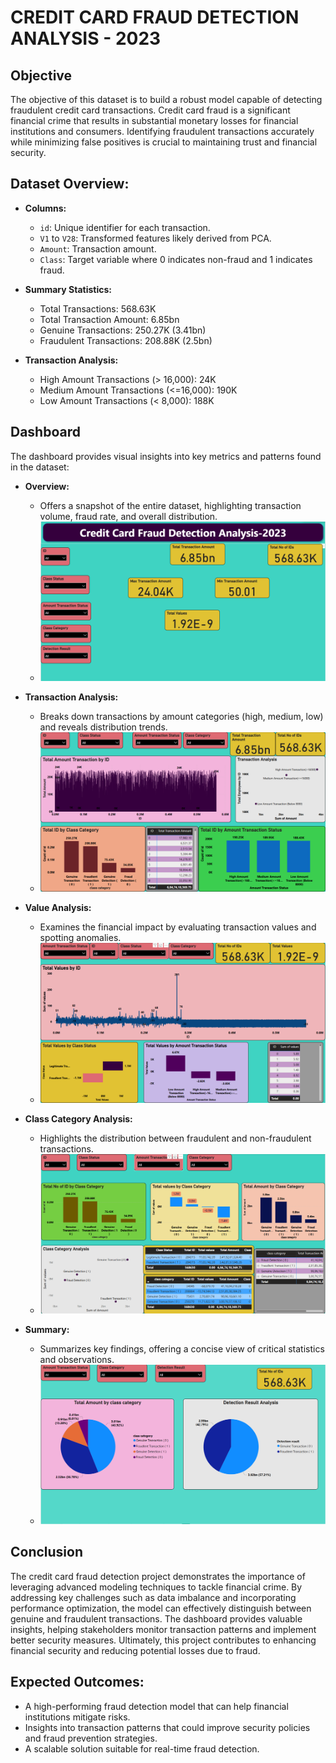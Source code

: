 # CREDIT CARD FRAUD DETECTION ANALYSIS - 2023

## Objective

The objective of this dataset is to build a robust model capable of detecting fraudulent credit card transactions. Credit card fraud is a significant financial crime that results in substantial monetary losses for financial institutions and consumers. Identifying fraudulent transactions accurately while minimizing false positives is crucial to maintaining trust and financial security.

## Dataset Overview:

- **Columns:**
  - `id`: Unique identifier for each transaction.
  - `V1` to `V28`: Transformed features likely derived from PCA.
  - `Amount`: Transaction amount.
  - `Class`: Target variable where 0 indicates non-fraud and 1 indicates fraud.

- **Summary Statistics:**
  - Total Transactions: 568.63K
  - Total Transaction Amount: 6.85bn
  - Genuine Transactions: 250.27K (3.41bn)
  - Fraudulent Transactions: 208.88K (2.5bn)

- **Transaction Analysis:**
  - High Amount Transactions (> 16,000): 24K
  - Medium Amount Transactions (<=16,000): 190K
  - Low Amount Transactions (< 8,000): 188K

## Dashboard

The dashboard provides visual insights into key metrics and patterns found in the dataset:

- **Overview:**
  - Offers a snapshot of the entire dataset, highlighting transaction volume, fraud rate, and overall distribution.
  - ![Overview](Resources/Overview.png)

- **Transaction Analysis:**
  - Breaks down transactions by amount categories (high, medium, low) and reveals distribution trends.
  - ![Transaction Analysis](Resources/Transaction%20Analysis.png)

- **Value Analysis:**
  - Examines the financial impact by evaluating transaction values and spotting anomalies.
  - ![Value Analysis](Resources/Value%20Analysis.png)

- **Class Category Analysis:**
  - Highlights the distribution between fraudulent and non-fraudulent transactions.
  - ![Class Category Analysis](Resources/Class%20Category%20Analysis.png)

- **Summary:**
  - Summarizes key findings, offering a concise view of critical statistics and observations.
  - ![Summary](Resources/Summary.png)

## Conclusion

The credit card fraud detection project demonstrates the importance of leveraging advanced modeling techniques to tackle financial crime. By addressing key challenges such as data imbalance and incorporating performance optimization, the model can effectively distinguish between genuine and fraudulent transactions. The dashboard provides valuable insights, helping stakeholders monitor transaction patterns and implement better security measures. Ultimately, this project contributes to enhancing financial security and reducing potential losses due to fraud.

## Expected Outcomes:

- A high-performing fraud detection model that can help financial institutions mitigate risks.
- Insights into transaction patterns that could improve security policies and fraud prevention strategies.
- A scalable solution suitable for real-time fraud detection.
